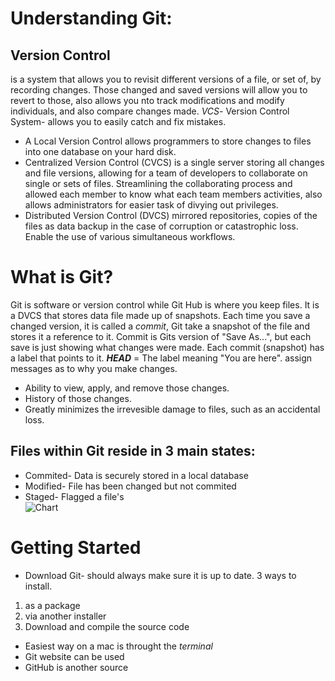 # Understanding Git:
## Version Control
is a system that allows you to revisit different versions of a file, or set of, by recording changes.  Those changed and saved versions will allow you to revert to those, also allows you nto track modifications and modify individuals, and also compare changes made.  *VCS*- Version Control System- allows you to easily catch and fix mistakes.
  * A Local Version Control allows programmers to store changes to files into one database on your hard disk.
  * Centralized Version Control (CVCS) is a single server storing all changes and file versions, allowing for a team of developers to collaborate on single or sets of files.  Streamlining the collaborating process and allowed each member to know what each team members activities, also allows administrators for easier task of divying out privileges.
  * Distributed Version Control (DVCS) mirrored repositories, copies of the files as data backup in the case of corruption or catastrophic loss.  Enable the use of various simultaneous workflows.
  
# What is Git?
Git is software or version control while Git Hub is where you keep files.
It is a DVCS that stores data file made up of snapshots.  Each time you save a changed version, it is called a *commit*, Git take a snapshot of the file and stores it a reference to it.  Commit is Gits version of "Save As...", but each save is just showing what changes were made. Each commit (snapshot) has a label that points to it. ***HEAD*** = The label meaning "You are here".  assign messages as to why you make changes.
* Ability to view, apply, and remove those changes.
* History of those changes.
* Greatly minimizes the irrevesible damage to files, such as an accidental loss.  

## Files within Git reside in 3 main states:
* Commited- Data is securely stored in a local database
* Modified- File has been changed but not commited
* Staged- Flagged a file's  
![ Chart](https://blog.udemy.com/wp-content/uploads/2015/08/image066.png)

# Getting Started
* Download Git- should always make sure it is up to date. 3 ways to install.
1. as a package
2. via another installer
3. Download and compile the source code

* Easiest way on a mac is throught the *terminal*
* Git website can be used
* GitHub is another source


